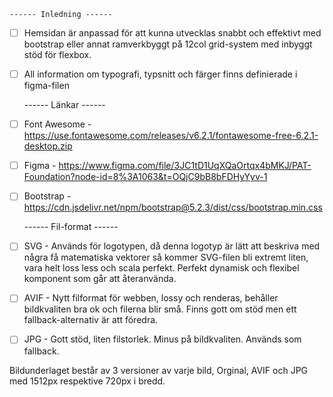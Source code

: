     ------ Inledning ------

- [ ]  Hemsidan är anpassad för att kunna utvecklas snabbt och effektivt med bootstrap eller annat ramverkbyggt på 12col grid-system med inbyggt stöd för flexbox.

- [ ] All information om typografi, typsnitt och färger finns definierade i figma-filen

    ------ Länkar ------

- [ ] Font Awesome - https://use.fontawesome.com/releases/v6.2.1/fontawesome-free-6.2.1-desktop.zip
    
- [ ] Figma - https://www.figma.com/file/3JC1tD1UqXQaOrtqx4bMKJ/PAT-Foundation?node-id=8%3A1063&t=OQjC9bB8bFDHyYyv-1

- [ ] Bootstrap - https://cdn.jsdelivr.net/npm/bootstrap@5.2.3/dist/css/bootstrap.min.css

    ------ Fil-format ------

- [ ] SVG - Används för logotypen, då denna logotyp är lätt att beskriva med några få matematiska vektorer så kommer SVG-filen bli extremt liten, vara helt loss less och scala perfekt. Perfekt dynamisk och flexibel komponent som går att återanvända.

- [ ] AVIF - Nytt filformat för webben, lossy och renderas, behåller bildkvaliten bra ok och filerna blir små. Finns gott om stöd men ett fallback-alternativ är att föredra. 

- [ ] JPG - Gott stöd, liten filstorlek. Minus på bildkvaliten. Används som fallback.

Bildunderlaget består av 3 versioner av varje bild, Orginal, AVIF och JPG med 1512px respektive 720px i bredd.
